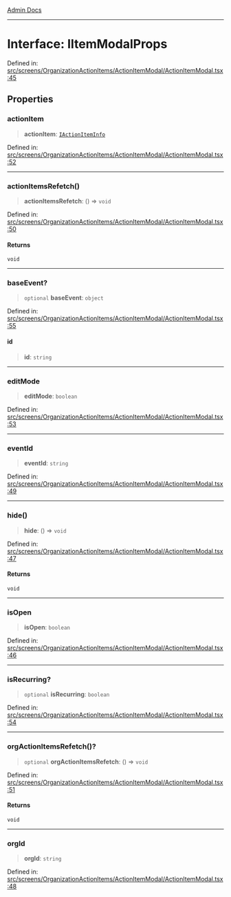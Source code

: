 [Admin Docs](/)

***

# Interface: IItemModalProps

Defined in: [src/screens/OrganizationActionItems/ActionItemModal/ActionItemModal.tsx:45](https://github.com/PalisadoesFoundation/talawa-admin/blob/main/src/screens/OrganizationActionItems/ActionItemModal/ActionItemModal.tsx#L45)

## Properties

### actionItem

> **actionItem**: [`IActionItemInfo`](../../../../../types/ActionItems/interface/interfaces/IActionItemInfo.md)

Defined in: [src/screens/OrganizationActionItems/ActionItemModal/ActionItemModal.tsx:52](https://github.com/PalisadoesFoundation/talawa-admin/blob/main/src/screens/OrganizationActionItems/ActionItemModal/ActionItemModal.tsx#L52)

***

### actionItemsRefetch()

> **actionItemsRefetch**: () => `void`

Defined in: [src/screens/OrganizationActionItems/ActionItemModal/ActionItemModal.tsx:50](https://github.com/PalisadoesFoundation/talawa-admin/blob/main/src/screens/OrganizationActionItems/ActionItemModal/ActionItemModal.tsx#L50)

#### Returns

`void`

***

### baseEvent?

> `optional` **baseEvent**: `object`

Defined in: [src/screens/OrganizationActionItems/ActionItemModal/ActionItemModal.tsx:55](https://github.com/PalisadoesFoundation/talawa-admin/blob/main/src/screens/OrganizationActionItems/ActionItemModal/ActionItemModal.tsx#L55)

#### id

> **id**: `string`

***

### editMode

> **editMode**: `boolean`

Defined in: [src/screens/OrganizationActionItems/ActionItemModal/ActionItemModal.tsx:53](https://github.com/PalisadoesFoundation/talawa-admin/blob/main/src/screens/OrganizationActionItems/ActionItemModal/ActionItemModal.tsx#L53)

***

### eventId

> **eventId**: `string`

Defined in: [src/screens/OrganizationActionItems/ActionItemModal/ActionItemModal.tsx:49](https://github.com/PalisadoesFoundation/talawa-admin/blob/main/src/screens/OrganizationActionItems/ActionItemModal/ActionItemModal.tsx#L49)

***

### hide()

> **hide**: () => `void`

Defined in: [src/screens/OrganizationActionItems/ActionItemModal/ActionItemModal.tsx:47](https://github.com/PalisadoesFoundation/talawa-admin/blob/main/src/screens/OrganizationActionItems/ActionItemModal/ActionItemModal.tsx#L47)

#### Returns

`void`

***

### isOpen

> **isOpen**: `boolean`

Defined in: [src/screens/OrganizationActionItems/ActionItemModal/ActionItemModal.tsx:46](https://github.com/PalisadoesFoundation/talawa-admin/blob/main/src/screens/OrganizationActionItems/ActionItemModal/ActionItemModal.tsx#L46)

***

### isRecurring?

> `optional` **isRecurring**: `boolean`

Defined in: [src/screens/OrganizationActionItems/ActionItemModal/ActionItemModal.tsx:54](https://github.com/PalisadoesFoundation/talawa-admin/blob/main/src/screens/OrganizationActionItems/ActionItemModal/ActionItemModal.tsx#L54)

***

### orgActionItemsRefetch()?

> `optional` **orgActionItemsRefetch**: () => `void`

Defined in: [src/screens/OrganizationActionItems/ActionItemModal/ActionItemModal.tsx:51](https://github.com/PalisadoesFoundation/talawa-admin/blob/main/src/screens/OrganizationActionItems/ActionItemModal/ActionItemModal.tsx#L51)

#### Returns

`void`

***

### orgId

> **orgId**: `string`

Defined in: [src/screens/OrganizationActionItems/ActionItemModal/ActionItemModal.tsx:48](https://github.com/PalisadoesFoundation/talawa-admin/blob/main/src/screens/OrganizationActionItems/ActionItemModal/ActionItemModal.tsx#L48)
